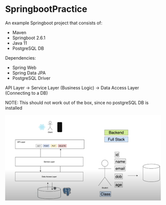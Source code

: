 # SpringbootPractice

An example Springboot project that consists of:

- Maven
- Springboot 2.6.1
- Java 11
- PostgreSQL DB

Dependencies:
- Spring Web
- Spring Data JPA
- PostgreSQL Driver

API Layer -> Service Layer (Business Logic) -> Data Access Layer (Connecting to a DB)


NOTE: This should not work out of the box, since no postgreSQL DB is installed


<img src="ApplicationFlowchart.png" alt="Application Flowchart">